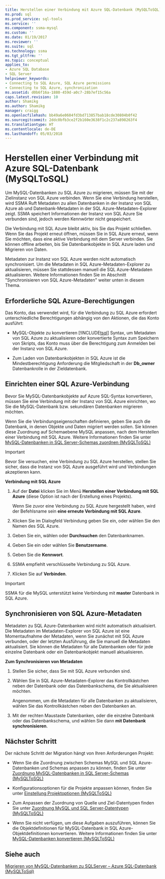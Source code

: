 ```yaml
---
title: Herstellen einer Verbindung mit Azure SQL-Datenbank (MySQLToSQL) | Microsoft Docs
ms.prod: sql
ms.prod_service: sql-tools
ms.service: ''
ms.component: ssma-mysql
ms.custom: ''
ms.date: 01/19/2017
ms.reviewer: ''
ms.suite: sql
ms.technology: ssma
ms.tgt_pltfrm: ''
ms.topic: conceptual
applies_to:
- Azure SQL Database
- SQL Server
helpviewer_keywords:
- Connecting to SQL Azure, SQL Azure permissions
- Connecting to SQL Azure, synchronization
ms.assetid: d0b6f16a-1880-459d-a0c7-28b7ef15c56a
caps.latest.revision: 10
author: Shamikg
ms.author: Shamikg
manager: craigg
ms.openlocfilehash: bb49a6e0604fd3bd713857bab18cde30804b0f42
ms.sourcegitcommit: 2ddc0bfb3ce2f2b160e3638f1c2c237a898263f4
ms.translationtype: HT
ms.contentlocale: de-DE
ms.lasthandoff: 05/03/2018
---
```

# <a name="connecting-to-azure-sql-db-mysqltosql"></a>Herstellen einer Verbindung mit Azure SQL-Datenbank (MySQLToSQL)
Um MySQL-Datenbanken zu SQL Azure zu migrieren, müssen Sie mit der Zielinstanz von SQL Azure verbinden. Wenn Sie eine Verbindung herstellen, wird SSMA Ruft Metadaten zu allen Datenbanken in der Instanz von SQL Azure ab und Datenbank-Metadaten in der SQL Azure-Metadaten-Explorer zeigt. SSMA speichert Informationen der Instanz von SQL Azure Sie verbunden sind, jedoch werden Kennwörter nicht gespeichert.  
  
Die Verbindung mit SQL Azure bleibt aktiv, bis Sie das Projekt schließen. Wenn Sie das Projekt erneut öffnen, müssen Sie in SQL Azure erneut, wenn Sie möchten, dass eine aktive Verbindung mit dem Server verbinden. Sie können offline arbeiten, bis Sie Datenbankobjekte in SQL Azure laden und Migrieren von Daten.  
  
Metadaten zur Instanz von SQL Azure werden nicht automatisch synchronisiert. Um die Metadaten in SQL Azure-Metadaten-Explorer zu aktualisieren, müssen Sie stattdessen manuell die SQL Azure-Metadaten aktualisieren. Weitere Informationen finden Sie im Abschnitt "Synchronisieren von SQL Azure-Metadaten" weiter unten in diesem Thema.  
  
## <a name="required-sql-azure-permissions"></a>Erforderliche SQL Azure-Berechtigungen  
Das Konto, das verwendet wird, für die Verbindung zu SQL Azure erfordert unterschiedliche Berechtigungen abhängig von den Aktionen, die das Konto ausführt:  
  
-   MySQL-Objekte zu konvertieren [!INCLUDE[tsql](../../includes/tsql_md.md)] Syntax, um Metadaten von SQL Azure zu aktualisieren oder konvertierte Syntax zum Speichern von Skripts, das Konto muss über die Berechtigung zum Anmelden bei der Instanz von SQL Azure.  
  
-   Zum Laden von Datenbankobjekten in SQL Azure ist die Mindestberechtigung Anforderung die Mitgliedschaft in der **Db_owner** Datenbankrolle in der Zieldatenbank.  
  
## <a name="establishing-a-sql-azure-connection"></a>Einrichten einer SQL Azure-Verbindung  
Bevor Sie MySQL-Datenbankobjekte auf Azure SQL-Syntax konvertieren, müssen Sie eine Verbindung mit der Instanz von SQL Azure einrichten, wo Sie die MySQL-Datenbank bzw. sekundären Datenbanken migrieren möchten.  
  
Wenn Sie die Verbindungseigenschaften definieren, geben Sie auch die Datenbank, in denen Objekte und Daten migriert werden sollen. Sie können diese Zuordnung auf Schemaebene MySQL anpassen, nach dem Herstellen einer Verbindung mit SQL Azure. Weitere Informationen finden Sie unter [MySQL-Datenbanken in SQL Server-Schemas zuordnen &#40;MySQLToSQL&#41;](../../ssma/mysql/mapping-mysql-databases-to-sql-server-schemas-mysqltosql.md)  
  
> [!IMPORTANT]  
> Bevor Sie versuchen, eine Verbindung zu SQL Azure herstellen, stellen Sie sicher, dass die Instanz von SQL Azure ausgeführt wird und Verbindungen akzeptieren kann.  
  
**Verbindung mit SQL Azure**  
  
1.  Auf der **Datei** klicken Sie im Menü **Herstellen einer Verbindung mit SQL Azure** (diese Option ist nach der Erstellung eines Projekts).  
  
    Wenn Sie zuvor eine Verbindung zu SQL Azure hergestellt haben, wird der Befehlsname sein **eine erneute Verbindung mit SQL Azure**.  
  
2.  Klicken Sie im Dialogfeld Verbindung geben Sie ein, oder wählen Sie den Namen des SQL Azure.  
  
3.  Geben Sie ein, wählen oder **Durchsuchen** den Datenbanknamen.  
  
4.  Geben Sie ein oder wählen Sie **Benutzername**.  
  
5.  Geben Sie die **Kennwort**.  
  
6.  SSMA empfiehlt verschlüsselte Verbindung zu SQL Azure.  
  
7.  Klicken Sie auf **Verbinden**.  
  
> [!IMPORTANT]  
> SSMA für die MySQL unterstützt keine Verbindung mit **master** Datenbank in SQL Azure.  
  
## <a name="synchronizing-sql-azure-metadata"></a>Synchronisieren von SQL Azure-Metadaten  
Metadaten zu SQL Azure-Datenbanken wird nicht automatisch aktualisiert. Die Metadaten im Metadaten-Explorer von SQL Azure ist eine Momentaufnahme der Metadaten, wenn Sie zunächst mit SQL Azure verbunden, oder der letzten Ausführung, die Sie manuell die Metadaten aktualisiert. Sie können die Metadaten für alle Datenbanken oder für jede einzelne Datenbank oder ein Datenbankobjekt manuell aktualisieren.  
  
**Zum Synchronisieren von Metadaten**  
  
1.  Stellen Sie sicher, dass Sie mit SQL Azure verbunden sind.  
  
2.  Wählen Sie in SQL Azure-Metadaten-Explorer das Kontrollkästchen neben der Datenbank oder das Datenbankschema, die Sie aktualisieren möchten.  
  
    Angenommen, um die Metadaten für alle Datenbanken zu aktualisieren, wählen Sie das Kontrollkästchen neben den Datenbanken an.  
  
3.  Mit der rechten Maustaste Datenbanken, oder die einzelne Datenbank oder das Datenbankschema, und wählen Sie dann **mit Datenbank synchronisieren**.  
  
## <a name="next-step"></a>Nächster Schritt  
Der nächste Schritt der Migration hängt von Ihren Anforderungen Projekt:  
  
-   Wenn Sie die Zuordnung zwischen Schemas MySQL und SQL Azure-Datenbanken und Schemas anpassen zu können, finden Sie unter [Zuordnung MySQL-Datenbanken in SQL Server-Schemas &#40;MySQLToSQL&#41;](../../ssma/mysql/mapping-mysql-databases-to-sql-server-schemas-mysqltosql.md)  
  
-   Konfigurationsoptionen für die Projekte anpassen können, finden Sie unter [Einstellung Projektoptionen &#40;MySQLToSQL&#41;](../../ssma/mysql/setting-project-options-mysqltosql.md)  
  
-   Zum Anpassen der Zuordnung von Quelle und Ziel-Datentypen finden Sie unter [Zuordnung MySQL und SQL Server-Datentypen &#40;MySQLToSQL&#41;](../../ssma/mysql/mapping-mysql-and-sql-server-data-types-mysqltosql.md)  
  
-   Wenn Sie nicht verfügen, um diese Aufgaben auszuführen, können Sie die Objektdefinitionen für MySQL-Datenbank in SQL Azure-Objektdefinitionen konvertieren. Weitere Informationen finden Sie unter [MySQL-Datenbanken konvertieren &#40;MySQLToSQL&#41;](../../ssma/mysql/converting-mysql-databases-mysqltosql.md)  
  
## <a name="see-also"></a>Siehe auch  
[Migrieren von MySQL-Datenbanken zu SQLServer – Azure SQL-Datenbank &#40;MySQLToSql&#41;](../../ssma/mysql/migrating-mysql-databases-to-sql-server-azure-sql-db-mysqltosql.md)  
  
